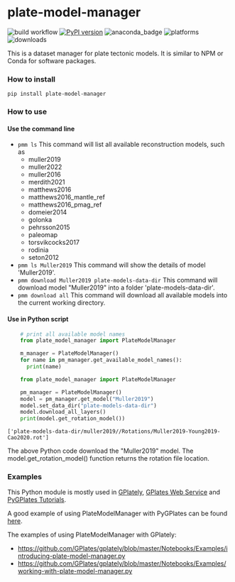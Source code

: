 # plate-model-manager

![build workflow](https://github.com/michaelchin/plate-model-manager/actions/workflows/build.yml/badge.svg)
[![PyPI version](https://badge.fury.io/py/plate-model-manager.svg)](https://badge.fury.io/py/plate-model-manager)
![anaconda_badge](https://anaconda.org/conda-forge/plate-model-manager/badges/version.svg)
![platforms](https://anaconda.org/conda-forge/plate-model-manager/badges/platforms.svg)
![downloads](https://anaconda.org/conda-forge/plate-model-manager/badges/downloads.svg)

This is a dataset manager for plate tectonic models. It is similar to NPM or Conda for software packages.

### How to install

`pip install plate-model-manager`

### How to use

#### Use the command line

- `pmm ls`
  This command will list all available reconstruction models, such as
  - muller2019
  - muller2022
  - muller2016
  - merdith2021
  - matthews2016
  - matthews2016_mantle_ref
  - matthews2016_pmag_ref
  - domeier2014
  - golonka
  - pehrsson2015
  - paleomap
  - torsvikcocks2017
  - rodinia
  - seton2012
- `pmm ls Muller2019`
  This command will show the details of model 'Muller2019'.
- `pmm download Muller2019 plate-models-data-dir`
  This command will download model "Muller2019" into a folder 'plate-models-data-dir'.
- `pmm download all`
  This command will download all available models into the current working directory.

#### Use in Python script

```python
    # print all available model names
    from plate_model_manager import PlateModelManager

    m_manager = PlateModelManager()
    for name in pm_manager.get_available_model_names():
      print(name)
```

```python
    from plate_model_manager import PlateModelManager

    pm_manager = PlateModelManager()
    model = pm_manager.get_model("Muller2019")
    model.set_data_dir("plate-models-data-dir")
    model.download_all_layers()
    print(model.get_rotation_model())
```

    ['plate-models-data-dir/muller2019//Rotations/Muller2019-Young2019-Cao2020.rot']

The above Python code download the "Muller2019" model. The model.get_rotation_model() function returns the rotation file location.

### Examples

This Python module is mostly used in [GPlately](https://github.com/GPlates/gplately), [GPlates Web Service](https://github.com/GPlates/gplates-web-service) and [PyGPlates Tutorials](https://github.com/GPlates/pygplates-tutorials).

A good example of using PlateModelManager with PyGPlates can be found [here](https://github.com/GPlates/pygplates-tutorials/blob/master/notebooks/working-with-plate-model-manager.ipynb).

The examples of using PlateModelManager with GPlately:

- https://github.com/GPlates/gplately/blob/master/Notebooks/Examples/introducing-plate-model-manager.py
- https://github.com/GPlates/gplately/blob/master/Notebooks/Examples/working-with-plate-model-manager.py
